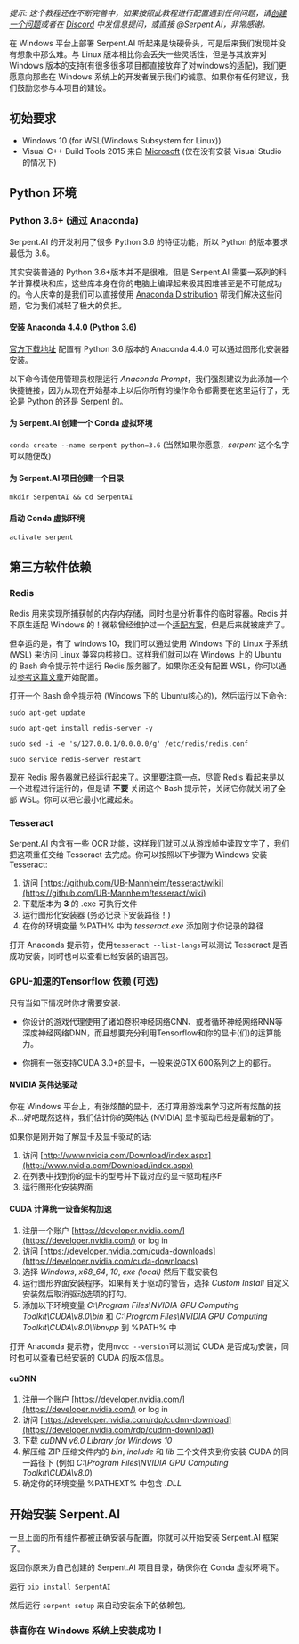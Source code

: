 _提示: 这个教程还在不断完善中，如果按照此教程进行配置遇到任何问题，请[创建一个问题](https://github.com/SerpentAI/Serpent/issues/new)或者在 [Discord](https://discord.gg/9D5SuxH) 中发信息提问，或直接 @Serpent.AI，非常感谢。_

在 Windows 平台上部署 Serpent.AI 听起来是块硬骨头，可是后来我们发现并没有想象中那么难。与 Linux 版本相比你会丢失一些灵活性，但是与其放弃对 Windows 版本的支持(有很多很多项目都直接放弃了对windows的适配)，我们更愿意向那些在 Windows 系统上的开发者展示我们的诚意。如果你有任何建议，我们鼓励您参与本项目的建设。


## 初始要求

* Windows 10 (for WSL(Windows Subsystem for Linux))
* Visual C++ Build Tools 2015 来自 [Microsoft](http://landinghub.visualstudio.com/visual-cpp-build-tools) (仅在没有安装 Visual Studio 的情况下)

## Python 环境

### Python 3.6+ (通过 Anaconda)

Serpent.AI 的开发利用了很多 Python 3.6 的特征功能，所以 Python 的版本要求最低为 3.6。

其实安装普通的 Python 3.6+版本并不是很难，但是 Serpent.AI 需要一系列的科学计算模块和库，这些库本身在你的电脑上编译起来极其困难甚至是不可能成功的。令人庆幸的是我们可以直接使用 [Anaconda Distribution](https://www.anaconda.com/distribution) 帮我们解决这些问题，它为我们减轻了极大的负担。

#### 安装 Anaconda 4.4.0 (Python 3.6)

[官方下载地址](https://www.anaconda.com/download/) 配置有 Python 3.6 版本的 Anaconda 4.4.0 可以通过图形化安装器安装。

以下命令请使用管理员权限运行 _Anaconda Prompt_，我们强烈建议为此添加一个快捷链接，因为从现在开始基本上以后你所有的操作命令都需要在这里运行了，无论是 Python 的还是 Serpent 的。

#### 为 Serpent.AI 创建一个 Conda 虚拟环境

`conda create --name serpent python=3.6` (当然如果你愿意，_serpent_ 这个名字可以随便改)

#### 为 Serpent.AI 项目创建一个目录

`mkdir SerpentAI && cd SerpentAI`

#### 启动 Conda 虚拟环境

`activate serpent`

## 第三方软件依赖

### Redis

Redis 用来实现所捕获帧的内存内存储，同时也是分析事件的临时容器。Redis 并不原生适配 Windows 的！微软曾经维护过一个[适配方案](https://github.com/MicrosoftArchive/redis)，但是后来就被废弃了。

但幸运的是，有了 windows 10，我们可以通过使用 Windows 下的 Linux 子系统 (WSL) 来访问 Linux 兼容内核接口。这样我们就可以在 Windows 上的 Ubuntu 的 Bash 命令提示符中运行 Redis 服务器了。如果你还没有配置 WSL，你可以通过[参考这篇文章](https://msdn.microsoft.com/en-us/commandline/wsl/install_guide)开始配置。

打开一个 Bash 命令提示符 (Windows 下的 Ubuntu核心的)，然后运行以下命令:

`sudo apt-get update`

`sudo apt-get install redis-server -y`

`sudo sed -i -e 's/127.0.0.1/0.0.0.0/g' /etc/redis/redis.conf`

`sudo service redis-server restart`

现在 Redis 服务器就已经运行起来了。这里要注意一点，尽管 Redis 看起来是以一个进程进行运行的，但是请 __不要__ 关闭这个 Bash 提示符，关闭它你就关闭了全部 WSL。你可以把它最小化藏起来。

### Tesseract

Serpent.AI 内含有一些 OCR 功能，这样我们就可以从游戏帧中读取文字了，我们把这项重任交给 Tesseract 去完成。你可以按照以下步骤为 Windows 安装 Tesseract:

1. 访问 [https://github.com/UB-Mannheim/tesseract/wiki](https://github.com/UB-Mannheim/tesseract/wiki)
2. 下载版本为 __3__ 的 .exe 可执行文件
3. 运行图形化安装器 (务必记录下安装路径！)
4. 在你的环境变量 %PATH% 中为 _tesseract.exe_ 添加刚才你记录的路径

打开 Anaconda 提示符，使用`tesseract --list-langs`可以测试 Tesseract 是否成功安装，同时也可以查看已经安装的语言包。

### GPU-加速的Tensorflow 依赖 (可选)

只有当如下情况时你才需要安装:

* 你设计的游戏代理使用了诸如卷积神经网络CNN、或者循环神经网络RNN等深度神经网络DNN，而且想要充分利用Tensorflow和你的显卡(们)的运算能力。


* 你拥有一张支持CUDA 3.0+的显卡，一般来说GTX 600系列之上的都行。

#### NVIDIA 英伟达驱动

你在 Windows 平台上，有张炫酷的显卡，还打算用游戏来学习这所有炫酷的技术...好吧既然这样，我们估计你的英伟达 (NVIDIA) 显卡驱动已经是最新的了。

如果你是刚开始了解显卡及显卡驱动的话:

1. 访问 [http://www.nvidia.com/Download/index.aspx](http://www.nvidia.com/Download/index.aspx)
2. 在列表中找到你的显卡的型号并下载对应的显卡驱动程序F
3. 运行图形化安装界面

#### CUDA 计算统一设备架构加速

1. 注册一个账户 [https://developer.nvidia.com/](https://developer.nvidia.com/) or log in
2. 访问 [https://developer.nvidia.com/cuda-downloads](https://developer.nvidia.com/cuda-downloads)
3. 选择 _Windows_, _x68_64_, _10_, _exe (local)_ 然后下载安装包
4. 运行图形界面安装程序。如果有关于驱动的警告，选择 _Custom Install_ 自定义安装然后取消驱动选项的打勾。
5. 添加以下环境变量 _C:\Program Files\NVIDIA GPU Computing Toolkit\CUDA\v8.0\bin_ 和 _C:\Program Files\NVIDIA GPU Computing Toolkit\CUDA\v8.0\libnvpp_ 到 %PATH% 中

打开 Anaconda 提示符，使用`nvcc --version`可以测试 CUDA 是否成功安装，同时也可以查看已经安装的 CUDA 的版本信息。


#### cuDNN

1. 注册一个账户 [https://developer.nvidia.com/](https://developer.nvidia.com/) or log in
2. 访问 [https://developer.nvidia.com/rdp/cudnn-download](https://developer.nvidia.com/rdp/cudnn-download)
3. 下载 _cuDNN v6.0 Library for Windows 10_
4. 解压缩 ZIP 压缩文件内的 _bin_, _include_ 和 _lib_ 三个文件夹到你安装 CUDA 的同一路径下 (例如 _C:\Program Files\NVIDIA GPU Computing Toolkit\CUDA\v8.0_)
5. 确定你的环境变量 %PATHEXT% 中包含 _.DLL_

## 开始安装 Serpent.AI

一旦上面的所有组件都被正确安装与配置，你就可以开始安装 Serpent.AI 框架了。

返回你原来为自己创建的 Serpent.AI 项目目录，确保你在 Conda 虚拟环境下。

运行 `pip install SerpentAI`

然后运行 `serpent setup` 来自动安装余下的依赖包。

### 恭喜你在 Windows 系统上安装成功！